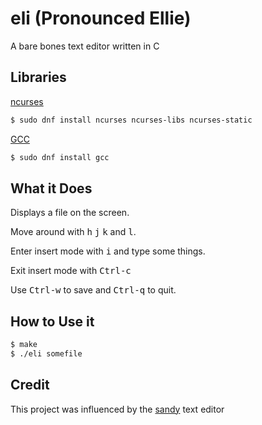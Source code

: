 # eli (Pronounced Ellie)

A bare bones text editor written in C

## Libraries

[ncurses](https://www.gnu.org/software/ncurses/ncurses.html)

```bash
$ sudo dnf install ncurses ncurses-libs ncurses-static
```

[GCC](http://gcc.gnu.org/)

```bash
$ sudo dnf install gcc
```

## What it Does

Displays a file on the screen.

Move around with <kbd>h</kbd> <kbd>j</kbd> <kbd>k</kbd> and <kbd>l</kbd>.

Enter insert mode with <kbd>i</kbd> and type some things.

Exit insert mode with <kbd>Ctrl-c</kbd>

Use <kbd>Ctrl-w</kbd> to save and <kbd>Ctrl-q</kbd> to quit.

## How to Use it

```bash
$ make
$ ./eli somefile
```

## Credit

This project was influenced by the [sandy](http://tools.suckless.org/sandy) text editor
